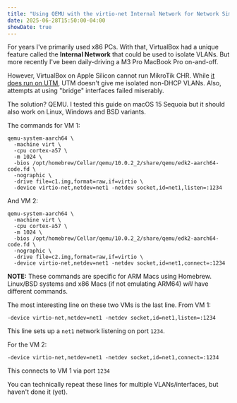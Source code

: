 ```yaml
---
title: "Using QEMU with the virtio-net Internal Network for Network Simulations"
date: 2025-06-28T15:50:00-04:00
showDate: true
---
```


For years I've primarily used x86 PCs. With that, VirtualBox had a unique
feature called the **Internal Network** that could be used to isolate VLANs.
But more recently I've been daily-driving a M3 Pro MacBook Pro on-and-off.

However, VirtualBox on Apple Silicon cannot run MikroTik CHR. While
[it does run on UTM](https://github.com/tikoci/mikropkl), UTM doesn't give me
isolated non-DHCP VLANs. Also, attempts at using "bridge" interfaces failed
miserably.

The solution? QEMU. I tested this guide on macOS 15 Sequoia but it should also
work on Linux, Windows and BSD variants.

The commands for VM 1:

    qemu-system-aarch64 \
      -machine virt \
      -cpu cortex-a57 \
      -m 1024 \
      -bios /opt/homebrew/Cellar/qemu/10.0.2_2/share/qemu/edk2-aarch64-code.fd \
      -nographic \
      -drive file=c1.img,format=raw,if=virtio \
      -device virtio-net,netdev=net1 -netdev socket,id=net1,listen=:1234

And VM 2:

    qemu-system-aarch64 \
      -machine virt \
      -cpu cortex-a57 \
      -m 1024 \
      -bios /opt/homebrew/Cellar/qemu/10.0.2_2/share/qemu/edk2-aarch64-code.fd \
      -nographic \
      -drive file=c2.img,format=raw,if=virtio \
      -device virtio-net,netdev=net1 -netdev socket,id=net1,connect=:1234

**NOTE:** These commands are specific for ARM Macs using Homebrew. Linux/BSD
systems and x86 Macs (if not emulating ARM64) *will* have different commands.

The most interesting line on these two VMs is the last line. From VM 1:

    -device virtio-net,netdev=net1 -netdev socket,id=net1,listen=:1234

This line sets up a `net1` network listening on port `1234`.

For the VM 2:

    -device virtio-net,netdev=net1 -netdev socket,id=net1,connect=:1234

This connects to VM 1 via port `1234`

You can technically repeat these lines for multiple VLANs/interfaces, but
haven't done it (yet).
